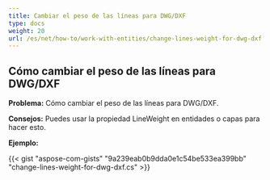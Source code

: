 ```yaml
---
title: Cambiar el peso de las líneas para DWG/DXF
type: docs
weight: 20
url: /es/net/how-to/work-with-entities/change-lines-weight-for-dwg-dxf
---
```


## **Cómo cambiar el peso de las líneas para DWG/DXF**

**Problema:** Cómo cambiar el peso de las líneas para DWG/DXF.

**Consejos:** Puedes usar la propiedad LineWeight en entidades o capas para hacer esto.

**Ejemplo:**

{{< gist "aspose-com-gists" "9a239eab0b9dda0e1c54be533ea399bb" "change-lines-weight-for-dwg-dxf.cs" >}}
